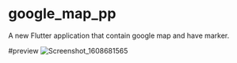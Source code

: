 # google_map_pp

A new Flutter application that contain google map and have marker.

#preview
![Screenshot_1608681565](https://user-images.githubusercontent.com/37015017/102945128-bf83a100-4471-11eb-94f0-02c79fcb2562.png)
